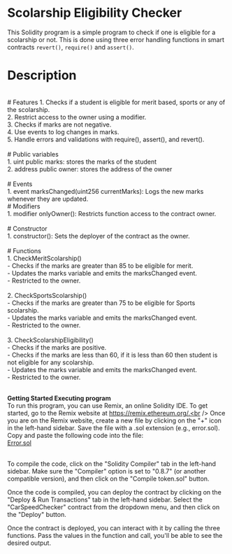 # Scolarship Eligibility Checker<br />
This Solidity program is a simple program to check if one is eligible for a scolarship or not. This is done using three error handling functions in smart contracts `revert()`, `require()` and `assert()`.<br />

# Description
<br />
# Features
1. Checks if a student is eligible for merit based, sports or any of the scolarship.<br />
2. Restrict access to the owner using a modifier.<br />
3. Checks if marks are not negative.<br />
4. Use events to log changes in marks.<br />
5. Handle errors and validations with require(), assert(), and revert().<br />
<br />
# Public variables <br />
1. uint public marks: stores the marks of the student<br />
2. address public owner: stores the address of the owner<br />
<br />
# Events<br />
1. event marksChanged(uint256 currentMarks): Logs the new marks whenever they are updated.<br />
# Modifiers<br />
1. modifier onlyOwner(): Restricts function access to the contract owner.<br />
<br />
# Constructor<br />
1. constructor(): Sets the deployer of the contract as the owner.<br />
<br />
# Functions <br />
1. CheckMeritScolarship()<br />
- Checks if the marks are greater than 85 to be eligible for merit.<br />
- Updates the marks variable and emits the marksChanged event.<br />
- Restricted to the owner.<br />
<br />
2. CheckSportsScolarship()<br />
- Checks if the marks are greater than 75 to be eligible for Sports scolarship.<br />
- Updates the marks variable and emits the marksChanged event.<br />
- Restricted to the owner.<br />
<br />
3. CheckScolarshipEligibility()<br />
- Checks if the marks are positive.<br />
- Checks if the marks are less than 60, if it is less than 60 then student is not eligible for any scolarship.<br />
- Updates the marks variable and emits the marksChanged event.<br />
- Restricted to the owner.<br />
<br />

**Getting Started Executing program** <br />
To run this program, you can use Remix, an online Solidity IDE. To get started, go to the Remix website at https://remix.ethereum.org/.<br />
Once you are on the Remix website, create a new file by clicking on the "+" icon in the left-hand sidebar. Save the file with a .sol extension (e.g., error.sol). Copy and paste the following code into the file:<br />
[Error.sol](https://github.com/Gorisha2004/Error_handling/blob/main/Error.sol)
<br />

<br />
To compile the code, click on the "Solidity Compiler" tab in the left-hand sidebar. Make sure the "Compiler" option is set to "0.8.7" (or another compatible version), and then click on the "Compile token.sol" button.<br />

Once the code is compiled, you can deploy the contract by clicking on the "Deploy & Run Transactions" tab in the left-hand sidebar. Select the "CarSpeedChecker" contract from the dropdown menu, and then click on the "Deploy" button.<br />

Once the contract is deployed, you can interact with it by calling the three functions. Pass the values in the function and call, you'll be able to see the desired output.

